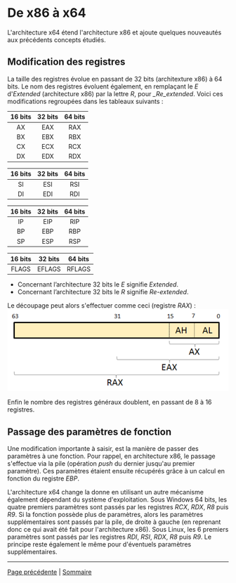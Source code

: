 # De x86 à x64
L'architecture x64 étend l'architecture x86 et ajoute quelques nouveautés aux précédents concepts étudiés.

## Modification des registres
La taille des registres évolue en passant de 32 bits (architexture x86) à 64 bits. Le nom des registres évoluent également, en remplaçant le *E* d'*Extended* (architecture x86) par la lettre *R*, pour *_Re\_extended*. Voici ces modifications regroupées dans les tableaux suivants :

|    16 bits    |     32 bits     |     64 bits    |
| :-----------: | :-------------: | :------------: |
|       AX      |        EAX      |      RAX       |
|       BX      |        EBX      |      RBX       |
|       CX      |        ECX      |      RCX       |
|       DX      |        EDX      |      RDX       |

|    16 bits    |     32 bits     |     64 bits    |
| :-----------: | :-------------: | :------------: |
|       SI      |        ESI      |      RSI       |
|       DI      |        EDI      |      RDI       |

|    16 bits    |     32 bits     |     64 bits    |
| :-----------: | :-------------: | :------------: |
|       IP      |        EIP      |      RIP       |
|       BP      |        EBP      |      RBP       |
|       SP      |        ESP      |      RSP       |

|    16 bits    |     32 bits     |     64 bits    |
| :-----------: | :-------------: | :------------: |
|     FLAGS     |      EFLAGS     |     RFLAGS     |

* Concernant l’architecture 32 bits le *E* signifie *Extended*.
* Concernant l’architecture 32 bits le *R* signifie *Re-extended*.

Le découpage peut alors s'effectuer comme ceci (registre _RAX_) :
![Découpage registre RAX](images/decoupage_registre_RAX.png)

Enfin le nombre des registres généraux doublent, en passant de 8 à 16 registres.

## Passage des paramètres de fonction
Une modification importante à saisir, est la manière de passer des paramètres à une fonction. Pour rappel, en architecture x86, le passage s'effectue via la pile (opération _push_ du dernier jusqu'au premier paramètre). Ces paramètres étaient ensuite récupérés grâce à un calcul en fonction du registre _EBP_.

L'architecture x64 change la donne en utilisant un autre mécanisme également dépendant du système d'exploitation. Sous Windows 64 bits, les quatre premiers paramètres sont passés par les registres _RCX_, _RDX_, _R8_ puis _R9_. Si la fonction possède plus de paramètres, alors les paramètres supplémentaires sont passés par la pile, de droite à gauche (en reprenant donc ce qui avait été fait pour l'architecture x86). Sous Linux, les 6 premiers paramètres sont passés par les registres _RDI_, _RSI_, _RDX_, _R8_ puis _R9_. Le principe reste également le même pour d'éventuels paramètres supplémentaires.

---

[Page précédente](XX.Les-binaires-stripped.md) | [Sommaire](../../README.md)